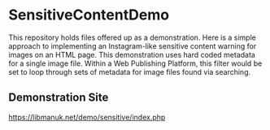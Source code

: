 # SensitiveContentDemo

This repository holds files offered up as a demonstration.  Here is a simple approach to implementing an Instagram-like sensitive content warning for images on an HTML page.  This demonstration uses hard coded metadata for a single image file.  Within a Web Publishing Platform, this filter would be set to loop through sets of metadata for image files found via searching.   

## Demonstration Site
https://libmanuk.net/demo/sensitive/index.php
